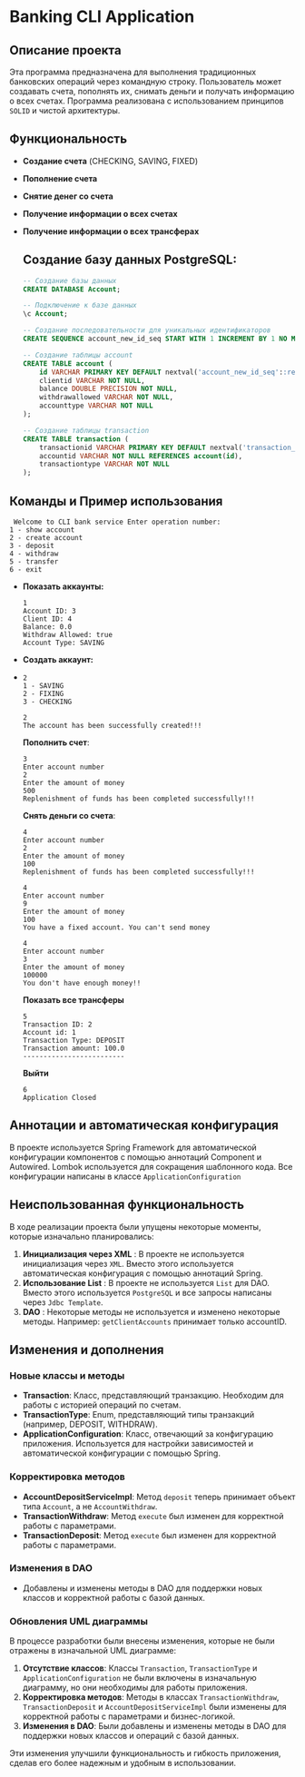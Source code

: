 # Banking CLI Application

## Описание проекта

Эта программа предназначена для выполнения традиционных банковских операций через командную строку. Пользователь может создавать счета, пополнять их, снимать деньги и получать информацию о всех счетах. Программа реализована с использованием принципов `SOLID` и чистой архитектуры.

## Функциональность

- **Создание счета** (CHECKING, SAVING, FIXED)
- **Пополнение счета**
- **Снятие денег со счета**
- **Получение информации о всех счетах**
- **Получение информации о всех трансферах**

  ## Создание базу данных PostgreSQL:

   ```sql
   -- Создание базы данных
   CREATE DATABASE Account;

   -- Подключение к базе данных
   \c Account;

   -- Создание последовательности для уникальных идентификаторов
   CREATE SEQUENCE account_new_id_seq START WITH 1 INCREMENT BY 1 NO MINVALUE NO MAXVALUE CACHE 1;

   -- Создание таблицы account
   CREATE TABLE account (
       id VARCHAR PRIMARY KEY DEFAULT nextval('account_new_id_seq'::regclass),
       clientid VARCHAR NOT NULL,
       balance DOUBLE PRECISION NOT NULL,
       withdrawallowed VARCHAR NOT NULL,
       accounttype VARCHAR NOT NULL
   );

   -- Создание таблицы transaction
   CREATE TABLE transaction (
       transactionid VARCHAR PRIMARY KEY DEFAULT nextval('transaction_new_id_seq'::regclass),
       accountid VARCHAR NOT NULL REFERENCES account(id),
       transactiontype VARCHAR NOT NULL
   );
   ```



## Команды и Пример использования

```
 Welcome to CLI bank service Enter operation number:
1 - show account
2 - create account
3 - deposit
4 - withdraw
5 - transfer
6 - exit
```

- **Показать аккаунты:**
  ```
  1
  Account ID: 3
  Client ID: 4
  Balance: 0.0
  Withdraw Allowed: true
  Account Type: SAVING
  ```
- **Создать аккаунт:**
- ```
  2
  1 - SAVING
  2 - FIXING
  3 - CHECKING

  2
  The account has been successfully created!!!
  ```

  **Пополнить счет**:

  ```
  3
  Enter account number
  2
  Enter the amount of money
  500
  Replenishment of funds has been completed successfully!!!
  ```

  **Снять деньги со счета**:

  ```
  4
  Enter account number
  2
  Enter the amount of money
  100
  Replenishment of funds has been completed successfully!!!
  
  4
  Enter account number
  9
  Enter the amount of money
  100
  You have a fixed account. You can't send money
  
  4
  Enter account number
  3
  Enter the amount of money
  100000
  You don't have enough money!!
  ```

  **Показать все трансферы**

  ```
  5
  Transaction ID: 2
  Account id: 1
  Transaction Type: DEPOSIT
  Transaction amount: 100.0
  -------------------------
  ```

  **Выйти**

  ```
  6
  Application Closed
  ```

## Аннотации и автоматическая конфигурация

В проекте используется Spring Framework для автоматической конфигурации компонентов с помощью аннотаций Component и Autowired. Lombok используется для сокращения шаблонного кода. Все конфигурации написаны в классе `ApplicationConfiguration`

## Неиспользованная функциональность

В ходе реализации проекта были упущены некоторые моменты, которые изначально планировались:

1. **Инициализация через XML** : В проекте не используется инициализация через `XML`. Вместо этого используется автоматическая конфигурация с помощью аннотаций Spring.
2. **Использование List** : В проекте не используется `List` для DAO. Вместо этого используется `PostgreSQL` и все запросы написаны через `Jdbc Template`.
3. **DAO** : Некоторые методы не используется и изменено некоторые методы. Например: `getClientAccounts` принимает только accountID.

## Изменения и дополнения

### Новые классы и методы

- **Transaction**: Класс, представляющий транзакцию. Необходим для работы с историей операций по счетам.
- **TransactionType**: Enum, представляющий типы транзакций (например, DEPOSIT, WITHDRAW).
- **ApplicationConfiguration**: Класс, отвечающий за конфигурацию приложения. Используется для настройки зависимостей и автоматической конфигурации с помощью Spring.

### Корректировка методов

- **AccountDepositServiceImpl**: Метод `deposit` теперь принимает объект типа `Account`, а не `AccountWithdraw`.
- **TransactionWithdraw**: Метод `execute` был изменен для корректной работы с параметрами.
- **TransactionDeposit**: Метод `execute` был изменен для корректной работы с параметрами.

### Изменения в DAO

- Добавлены и изменены методы в DAO для поддержки новых классов и корректной работы с базой данных.

### Обновления UML диаграммы

В процессе разработки были внесены изменения, которые не были отражены в изначальной UML диаграмме:

1. **Отсутствие классов**: Классы `Transaction`, `TransactionType` и `ApplicationConfiguration` не были включены в изначальную диаграмму, но они необходимы для работы приложения.
2. **Корректировка методов**: Методы в классах `TransactionWithdraw`, `TransactionDeposit` и `AccountDepositServiceImpl` были изменены для корректной работы с параметрами и бизнес-логикой.
3. **Изменения в DAO**: Были добавлены и изменены методы в DAO для поддержки новых классов и операций с базой данных.

Эти изменения улучшили функциональность и гибкость приложения, сделав его более надежным и удобным в использовании.
